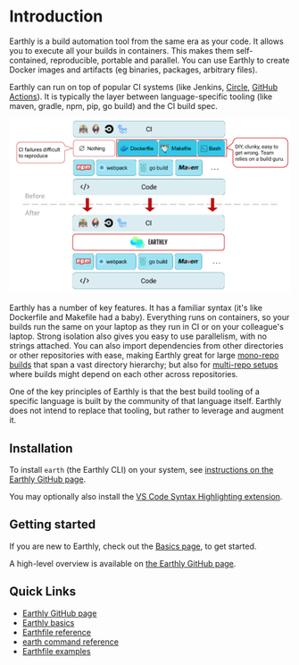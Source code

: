 # Introduction

Earthly is a build automation tool from the same era as your code. It allows you to execute all your builds in containers. This makes them self-contained, reproducible, portable and parallel. You can use Earthly to create Docker images and artifacts (eg binaries, packages, arbitrary files).

Earthly can run on top of popular CI systems (like Jenkins, [Circle](./examples/circle-integration.md), [GitHub Actions](./examples/gh-actions-integration.md)). It is typically the layer between language-specific tooling (like maven, gradle, npm, pip, go build) and the CI build spec.

![Earthly fits between language-specific tooling and the CI](img/integration-diagram.png)

Earthly has a number of key features. It has a familiar syntax (it's like Dockerfile and Makefile had a baby). Everything runs on containers, so your builds run the same on your laptop as they run in CI or on your colleague's laptop. Strong isolation also gives you easy to use parallelism, with no strings attached. You can also import dependencies from other directories or other repositories with ease, making Earthly great for large [mono-repo builds](./examples/monorepo.md) that span a vast directory hierarchy; but also for [multi-repo setups](./examples/multirepo.md) where builds might depend on each other across repositories.

One of the key principles of Earthly is that the best build tooling of a specific language is built by the community of that language itself. Earthly does not intend to replace that tooling, but rather to leverage and augment it.

## Installation

To install `earth` (the Earthly CLI) on your system, see [instructions on the Earthly GitHub page](https://github.com/earthly/earthly#installation).

You may optionally also install the [VS Code Syntax Highlighting extension](https://marketplace.visualstudio.com/items?itemName=earthly.earthfile-syntax-highlighting).

## Getting started

If you are new to Earthly, check out the [Basics page](./guides/basics.md), to get started.

A high-level overview is available on [the Earthly GitHub page](https://github.com/earthly/earthly).

## Quick Links

* [Earthly GitHub page](https://github.com/earthly/earthly)
* [Earthly basics](./guides/basics.md)
* [Earthfile reference](./earthfile/earthfile.md)
* [earth command reference](./earth-command/earth-command.md)
* [Earthfile examples](./examples/examples.md)
